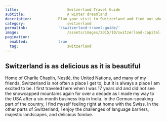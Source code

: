 ```yaml
---
title:						Switzerland Travel Guide
subtitle:					A winter dreamland
description:			Plan your visit to Switzerland and find out where to go and what to do in Switzerland. Read about itineraries, activities, places to stay and travel essentials.
category:					switzerland
permalink: 				'/switzerland-travel-guide/'
image:						/assets/images/2015/10/switzerland-capital-dome.jpg
pagination: 
  enabled: 				true
  tag: 						switzerland
---
```


## Switzerland is as delicious as it is beautiful 

Home of Charlie Chaplin, Nestlé, the United Nations, and many of my friends, Switzerland is not often a place I get to, but it is always a place I am excited to be. I first traveled here when I was 17 years old and did not see the snowcapped mountains again for over a decade as I made my way to the USA after a six-month business trip in India. In the German-speaking part of the country, I find myself feeling right at home with the Swiss. In the other parts of Switzerland, I enjoy the challenges of language barriers, majestic landscapes, and delicious fondue.